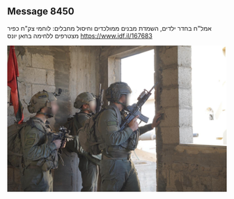 ## Message 8450

אמל"ח בחדר ילדים, השמדת מבנים ממולכדים וחיסול מחבלים: 
לוחמי צק"ח כפיר מצטרפים ללחימה בחאן יונס
https://www.idf.il/167683

![Photo](8450/8450_photo.jpg)
